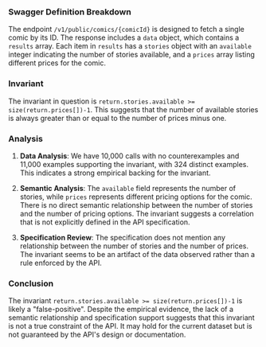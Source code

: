 ### Swagger Definition Breakdown
The endpoint `/v1/public/comics/{comicId}` is designed to fetch a single comic by its ID. The response includes a `data` object, which contains a `results` array. Each item in `results` has a `stories` object with an `available` integer indicating the number of stories available, and a `prices` array listing different prices for the comic.

### Invariant
The invariant in question is `return.stories.available >= size(return.prices[])-1`. This suggests that the number of available stories is always greater than or equal to the number of prices minus one.

### Analysis
1. **Data Analysis**: We have 10,000 calls with no counterexamples and 11,000 examples supporting the invariant, with 324 distinct examples. This indicates a strong empirical backing for the invariant.

2. **Semantic Analysis**: The `available` field represents the number of stories, while `prices` represents different pricing options for the comic. There is no direct semantic relationship between the number of stories and the number of pricing options. The invariant suggests a correlation that is not explicitly defined in the API specification.

3. **Specification Review**: The specification does not mention any relationship between the number of stories and the number of prices. The invariant seems to be an artifact of the data observed rather than a rule enforced by the API.

### Conclusion
The invariant `return.stories.available >= size(return.prices[])-1` is likely a "false-positive". Despite the empirical evidence, the lack of a semantic relationship and specification support suggests that this invariant is not a true constraint of the API. It may hold for the current dataset but is not guaranteed by the API's design or documentation.

